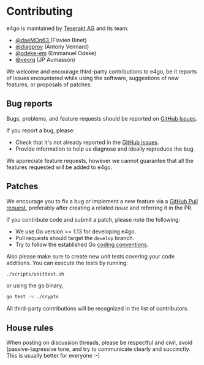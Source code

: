 # Contributing

e4go is maintained by [Teserakt AG](https://teserakt.io) and its team:

* [@daeMOn63 ](https://github.com/daeMOn63) (Flavien Binet)
* [@diagprov](https://github.com/diagprov) (Antony Vennard)
* [@odeke-em](https://github.com/odeke-em) (Emmanuel Odeke)
* [@veorq](https://github.com/veorq) (JP Aumasson)

We welcome and encourage third-party contributions to e4go, be it reports of issues encountered while using the software, suggestions of new features, or proposals of patches.

## Bug reports

Bugs, problems, and feature requests should be reported on [GitHub Issues](https://github.com/teserakt-io/e4go/issues).

If you report a bug, please:

* Check that it's not already reported in the [GitHub Issues](https://github.com/teserakt-io/e4go/issues).
* Provide information to help us diagnose and ideally reproduce the bug.

We appreciate feature requests, however we cannot guarantee that all the features requested will be added to e4go.

## Patches

We encourage you to fix a bug or implement a new feature via a [GitHub Pull request](https://github.com/teserakt-io/e4go/pulls), preferably after creating a related issue and referring it in the PR.

If you contribute code and submit a patch, please note the following:

* We use Go version >= 1.13 for developing e4go.
* Pull requests should target the `develop` branch.
* Try to follow the established Go [coding conventions](https://golang.org/doc/effective_go.html).

Also please make sure to create new unit tests covering your code additions. You can execute the tests by running:

```bash
./scripts/unittest.sh
```

or using the go binary;

```bash
go test -v ./crypto
```

All third-party contributions will be recognized in the list of contributors.

## House rules

When posting on discussion threads, please be respectful and civil, avoid (passive-)agressive tone, and try to communicate clearly and succinctly. This is usually better for everyone :-)
